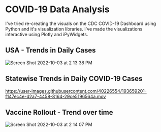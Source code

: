# COVID-19 Data Analysis

I've tried re-creating the visuals on the CDC COVID-19 Dashboard using Python and it's visualization libraries. I've made the visualizations interactive using Plotly and iPyWidgets.

## USA - Trends in Daily Cases

![Screen Shot 2022-10-03 at 2 13 38 PM](https://user-images.githubusercontent.com/40226554/193659563-0558a420-48e2-4fc4-bd78-a289c9e38b75.png)


## Statewise Trends in Daily COVID-19 Cases

https://user-images.githubusercontent.com/40226554/193659201-f147ec4e-d2a7-4458-8164-29ce5196564a.mov

## Vaccine Rollout - Trend over time
![Screen Shot 2022-10-03 at 2 14 07 PM](https://user-images.githubusercontent.com/40226554/193659628-ab460052-97ee-4e48-9dc4-4bb67882c7a8.png)
